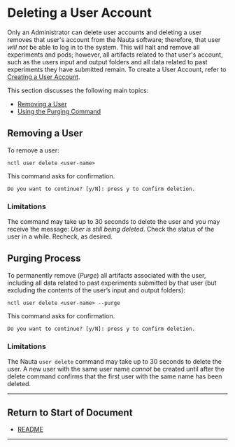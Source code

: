 # Deleting a User Account

Only an Administrator can delete user accounts and deleting a user removes that user's account from the Nauta software; therefore, that user _will not_ be able to log in to the system. This will halt and remove all experiments and pods; however, all artifacts related to that user's account, such as the users input and output folders and all data related to past experiments they have submitted remain. To create a User Account, refer to [Creating a User Account](../actions/create_user.md). 

This section discusses the following main topics:

- [Removing a User](#removing-a-user)
- [Using the Purging Command](#purging)

## Removing a User

To remove a user:

  `nctl user delete <user-name>`

This command asks for confirmation. 

`Do you want to continue? [y/N]: press y to confirm deletion.`

### Limitations	

The command may take up to 30 seconds to delete the user and you may receive the message: _User is still being deleted_. Check the status of the user in a while. Recheck, as desired.

## Purging Process

To permanently remove (_Purge_) all artifacts associated with the user, including all data related to past experiments submitted by that user (but excluding the contents of the user’s input and output folders):

  `nctl user delete <user-name> --purge`
  
This command asks for confirmation. 

`Do you want to continue? [y/N]: press y to confirm deletion.`

### Limitations	

The Nauta `user delete` command may take up to 30 seconds to delete the user. A new user with the same user name _cannot_ be created until after the delete command confirms that the first user with the same name has been deleted. 

----------------------

## Return to Start of Document

* [README](../README.md)

----------------------


